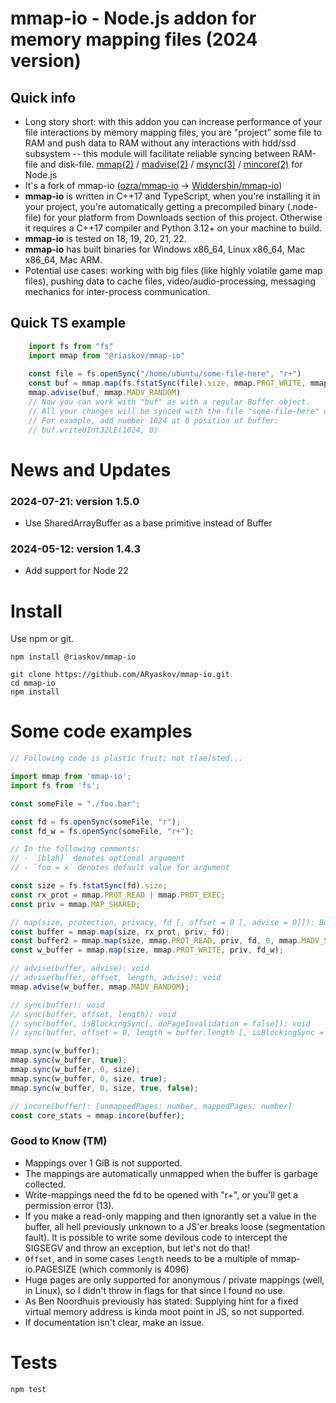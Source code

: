 
# mmap-io - Node.js addon for memory mapping files (2024 version)

## Quick info

- Long story short: with this addon you can increase performance of your file interactions by memory mapping files, 
you are "project" some file to RAM and push data to RAM without any interactions with hdd/ssd subsystem -- this module will
facilitate reliable syncing between RAM-file and disk-file. [mmap(2)](https://linux.die.net/man/2/mmap) / [madvise(2)](https://linux.die.net/man/2/madvise) 
/ [msync(3)](https://linux.die.net/man/3/msync) / [mincore(2)](https://linux.die.net/man/2/mincore) for Node.js
- It's a fork of mmap-io ([ozra/mmap-io](https://github.com/ozra/mmap-io) -> [Widdershin/mmap-io](https://github.com/Widdershin/mmap-io))
- **mmap-io** is written in C++17 and TypeScript, when you're installing it in your project, you're automatically getting 
a precompiled binary (.node-file) for your platform from Downloads section of this project. 
Otherwise it requires a C++17 compiler and Python 3.12+ on your machine to build.
- **mmap-io** is tested on 18, 19, 20, 21, 22.
- **mmap-io** has built binaries for Windows x86_64, Linux x86_64, Mac x86_64, Mac ARM.
- Potential use cases: working with big files (like highly volatile game map files), pushing data to cache files, video/audio-processing, messaging mechanics for inter-process communication.

## Quick TS example

```typescript
    import fs from "fs"
    import mmap from "@riaskov/mmap-io"
    
    const file = fs.openSync("/home/ubuntu/some-file-here", "r+")
    const buf = mmap.map(fs.fstatSync(file).size, mmap.PROT_WRITE, mmap.MAP_SHARED, file)
    mmap.advise(buf, mmap.MADV_RANDOM)
    // Now you can work with "buf" as with a regular Buffer object.
    // All your changes will be synced with the file "some-file-here" on disk.
    // For example, add number 1024 at 0 position of buffer:
    // buf.writeUInt32LE(1024, 0)

```
# News and Updates

### 2024-07-21: version 1.5.0
- Use SharedArrayBuffer as a base primitive instead of Buffer

### 2024-05-12: version 1.4.3
- Add support for Node 22

# Install
Use npm or git.

```
npm install @riaskov/mmap-io
```

```
git clone https://github.com/ARyaskov/mmap-io.git
cd mmap-io
npm install
```


# Some code examples

```typescript
// Following code is plastic fruit; not t[ae]sted...

import mmap from 'mmap-io';
import fs from 'fs';

const someFile = "./foo.bar";

const fd = fs.openSync(someFile, "r");
const fd_w = fs.openSync(someFile, "r+");

// In the following comments:
// - `[blah]` denotes optional argument
// - `foo = x` denotes default value for argument

const size = fs.fstatSync(fd).size;
const rx_prot = mmap.PROT_READ | mmap.PROT_EXEC;
const priv = mmap.MAP_SHARED;

// map(size, protection, privacy, fd [, offset = 0 [, advise = 0]]): Buffer
const buffer = mmap.map(size, rx_prot, priv, fd);
const buffer2 = mmap.map(size, mmap.PROT_READ, priv, fd, 0, mmap.MADV_SEQUENTIAL);
const w_buffer = mmap.map(size, mmap.PROT_WRITE, priv, fd_w);

// advise(buffer, advise): void
// advise(buffer, offset, length, advise): void
mmap.advise(w_buffer, mmap.MADV_RANDOM);

// sync(buffer): void
// sync(buffer, offset, length): void
// sync(buffer, isBlockingSync[, doPageInvalidation = false]): void
// sync(buffer, offset = 0, length = buffer.length [, isBlockingSync = false [, doPageInvalidation = false]]): void

mmap.sync(w_buffer);
mmap.sync(w_buffer, true);
mmap.sync(w_buffer, 0, size);
mmap.sync(w_buffer, 0, size, true);
mmap.sync(w_buffer, 0, size, true, false);

// incore(buffer): [unmappedPages: number, mappedPages: number]
const core_stats = mmap.incore(buffer);

```

### Good to Know (TM)

- Mappings over 1 GiB is not supported.
- The mappings are automatically unmapped when the buffer is garbage collected.
- Write-mappings need the fd to be opened with "r+", or you'll get a permission error (13).
- If you make a read-only mapping and then ignorantly set a value in the buffer, all hell previously unknown to a JS'er breaks loose (segmentation fault).
It is possible to write some devilous code to intercept the SIGSEGV and throw an exception, but let's not do that!
- `Offset`, and in some cases `length` needs to be a multiple of mmap-io.PAGESIZE (which commonly is 4096)
- Huge pages are only supported for anonymous / private mappings (well, in Linux), so I didn't throw in flags for that since I found no use.
- As Ben Noordhuis previously has stated: Supplying hint for a fixed virtual memory address is kinda moot point in JS, so not supported.
- If documentation isn't clear, make an issue.

# Tests
```
npm test
```
